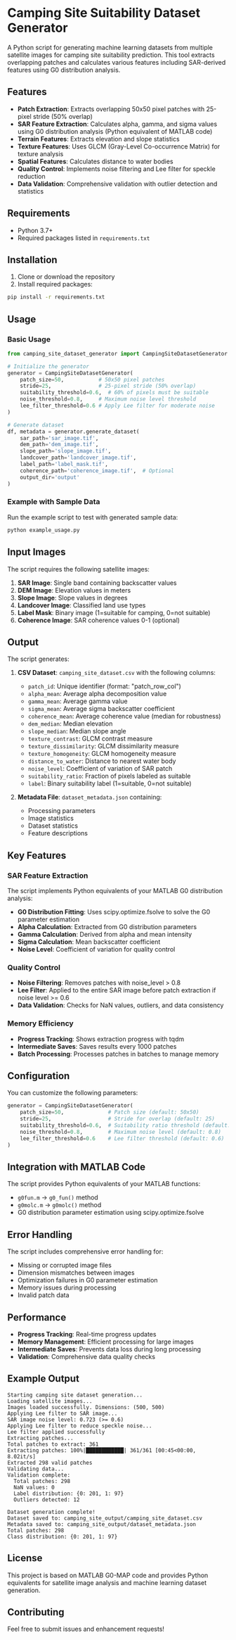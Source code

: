 # Camping Site Suitability Dataset Generator

A Python script for generating machine learning datasets from multiple satellite images for camping site suitability prediction. This tool extracts overlapping patches and calculates various features including SAR-derived features using G0 distribution analysis.

## Features

- **Patch Extraction**: Extracts overlapping 50x50 pixel patches with 25-pixel stride (50% overlap)
- **SAR Feature Extraction**: Calculates alpha, gamma, and sigma values using G0 distribution analysis (Python equivalent of MATLAB code)
- **Terrain Features**: Extracts elevation and slope statistics
- **Texture Features**: Uses GLCM (Gray-Level Co-occurrence Matrix) for texture analysis
- **Spatial Features**: Calculates distance to water bodies
- **Quality Control**: Implements noise filtering and Lee filter for speckle reduction
- **Data Validation**: Comprehensive validation with outlier detection and statistics

## Requirements

- Python 3.7+
- Required packages listed in `requirements.txt`

## Installation

1. Clone or download the repository
2. Install required packages:
```bash
pip install -r requirements.txt
```

## Usage

### Basic Usage

```python
from camping_site_dataset_generator import CampingSiteDatasetGenerator

# Initialize the generator
generator = CampingSiteDatasetGenerator(
    patch_size=50,           # 50x50 pixel patches
    stride=25,               # 25-pixel stride (50% overlap)
    suitability_threshold=0.6,  # 60% of pixels must be suitable
    noise_threshold=0.8,     # Maximum noise level threshold
    lee_filter_threshold=0.6 # Apply Lee filter for moderate noise
)

# Generate dataset
df, metadata = generator.generate_dataset(
    sar_path='sar_image.tif',
    dem_path='dem_image.tif',
    slope_path='slope_image.tif',
    landcover_path='landcover_image.tif',
    label_path='label_mask.tif',
    coherence_path='coherence_image.tif',  # Optional
    output_dir='output'
)
```

### Example with Sample Data

Run the example script to test with generated sample data:

```bash
python example_usage.py
```

## Input Images

The script requires the following satellite images:

1. **SAR Image**: Single band containing backscatter values
2. **DEM Image**: Elevation values in meters
3. **Slope Image**: Slope values in degrees
4. **Landcover Image**: Classified land use types
5. **Label Mask**: Binary image (1=suitable for camping, 0=not suitable)
6. **Coherence Image**: SAR coherence values 0-1 (optional)

## Output

The script generates:

1. **CSV Dataset**: `camping_site_dataset.csv` with the following columns:
   - `patch_id`: Unique identifier (format: "patch_row_col")
   - `alpha_mean`: Average alpha decomposition value
   - `gamma_mean`: Average gamma value
   - `sigma_mean`: Average sigma backscatter coefficient
   - `coherence_mean`: Average coherence value (median for robustness)
   - `dem_median`: Median elevation
   - `slope_median`: Median slope angle
   - `texture_contrast`: GLCM contrast measure
   - `texture_dissimilarity`: GLCM dissimilarity measure
   - `texture_homogeneity`: GLCM homogeneity measure
   - `distance_to_water`: Distance to nearest water body
   - `noise_level`: Coefficient of variation of SAR patch
   - `suitability_ratio`: Fraction of pixels labeled as suitable
   - `label`: Binary suitability label (1=suitable, 0=not suitable)

2. **Metadata File**: `dataset_metadata.json` containing:
   - Processing parameters
   - Image statistics
   - Dataset statistics
   - Feature descriptions

## Key Features

### SAR Feature Extraction

The script implements Python equivalents of your MATLAB G0 distribution analysis:

- **G0 Distribution Fitting**: Uses scipy.optimize.fsolve to solve the G0 parameter estimation
- **Alpha Calculation**: Extracted from G0 distribution parameters
- **Gamma Calculation**: Derived from alpha and mean intensity
- **Sigma Calculation**: Mean backscatter coefficient
- **Noise Level**: Coefficient of variation for quality control

### Quality Control

- **Noise Filtering**: Removes patches with noise_level > 0.8
- **Lee Filter**: Applied to the entire SAR image before patch extraction if noise level >= 0.6
- **Data Validation**: Checks for NaN values, outliers, and data consistency

### Memory Efficiency

- **Progress Tracking**: Shows extraction progress with tqdm
- **Intermediate Saves**: Saves results every 1000 patches
- **Batch Processing**: Processes patches in batches to manage memory

## Configuration

You can customize the following parameters:

```python
generator = CampingSiteDatasetGenerator(
    patch_size=50,              # Patch size (default: 50x50)
    stride=25,                  # Stride for overlap (default: 25)
    suitability_threshold=0.6,  # Suitability ratio threshold (default: 0.6)
    noise_threshold=0.8,        # Maximum noise level (default: 0.8)
    lee_filter_threshold=0.6    # Lee filter threshold (default: 0.6)
)
```

## Integration with MATLAB Code

The script provides Python equivalents of your MATLAB functions:

- `g0fun.m` → `g0_fun()` method
- `g0molc.m` → `g0molc()` method
- G0 distribution parameter estimation using scipy.optimize.fsolve

## Error Handling

The script includes comprehensive error handling for:
- Missing or corrupted image files
- Dimension mismatches between images
- Optimization failures in G0 parameter estimation
- Memory issues during processing
- Invalid patch data

## Performance

- **Progress Tracking**: Real-time progress updates
- **Memory Management**: Efficient processing for large images
- **Intermediate Saves**: Prevents data loss during long processing
- **Validation**: Comprehensive data quality checks

## Example Output

```
Starting camping site dataset generation...
Loading satellite images...
Images loaded successfully. Dimensions: (500, 500)
Applying Lee filter to SAR image...
SAR image noise level: 0.723 (>= 0.6)
Applying Lee filter to reduce speckle noise...
Lee filter applied successfully
Extracting patches...
Total patches to extract: 361
Extracting patches: 100%|████████████| 361/361 [00:45<00:00,  8.02it/s]
Extracted 298 valid patches
Validating data...
Validation complete:
  Total patches: 298
  NaN values: 0
  Label distribution: {0: 201, 1: 97}
  Outliers detected: 12

Dataset generation complete!
Dataset saved to: camping_site_output/camping_site_dataset.csv
Metadata saved to: camping_site_output/dataset_metadata.json
Total patches: 298
Class distribution: {0: 201, 1: 97}
```

## License

This project is based on MATLAB G0-MAP code and provides Python equivalents for satellite image analysis and machine learning dataset generation.

## Contributing

Feel free to submit issues and enhancement requests!